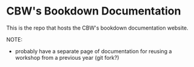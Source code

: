 # CBW's Bookdown Documentation

This is the repo that hosts the CBW's bookdown documentation website.

NOTE:

- probably have a separate page of documentation for reusing a workshop from a previous year (git fork?)
